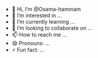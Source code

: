 - 👋 Hi, I’m @Osama-hammam
- 👀 I’m interested in ...
- 🌱 I’m currently learning ...
- 💞️ I’m looking to collaborate on ...
- 📫 How to reach me ...
- 😄 Pronouns: ...
- ⚡ Fun fact: ...

<!---
Osama-hammam/Osama-hammam is a ✨ special ✨ repository because its `README.md` (this file) appears on your GitHub profile.
You can click the Preview link to take a look at your changes.
--->
